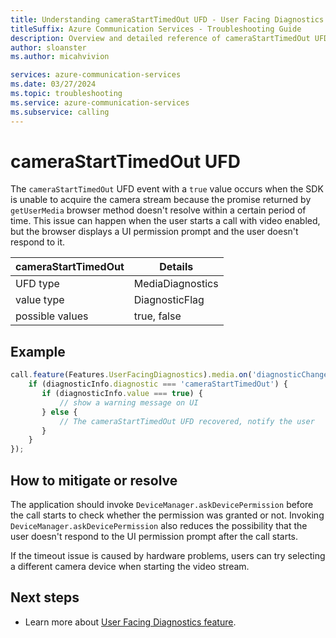 ```yaml
---
title: Understanding cameraStartTimedOut UFD - User Facing Diagnostics
titleSuffix: Azure Communication Services - Troubleshooting Guide
description: Overview and detailed reference of cameraStartTimedOut UFD
author: sloanster
ms.author: micahvivion

services: azure-communication-services
ms.date: 03/27/2024
ms.topic: troubleshooting
ms.service: azure-communication-services
ms.subservice: calling
---
```


# cameraStartTimedOut UFD
The `cameraStartTimedOut` UFD event with a `true` value occurs when the SDK is unable to acquire the camera stream because the promise returned by `getUserMedia` browser method doesn't resolve within a certain period of time.
This issue can happen when the user starts a call with video enabled, but the browser displays a UI permission prompt and the user doesn't respond to it.

| cameraStartTimedOut                   | Details                |
| --------------------------------------|------------------------|
| UFD type                              | MediaDiagnostics       |
| value type                            | DiagnosticFlag         |
| possible values                       | true, false            |

## Example
```typescript
call.feature(Features.UserFacingDiagnostics).media.on('diagnosticChanged', (diagnosticInfo) => {
    if (diagnosticInfo.diagnostic === 'cameraStartTimedOut') {
       if (diagnosticInfo.value === true) {
           // show a warning message on UI
       } else {
           // The cameraStartTimedOut UFD recovered, notify the user
       }
    }
});
```
## How to mitigate or resolve
The application should invoke `DeviceManager.askDevicePermission` before the call starts to check whether the permission was granted or not.
Invoking `DeviceManager.askDevicePermission` also reduces the possibility that the user doesn't respond to the UI permission prompt after the call starts.

If the timeout issue is caused by hardware problems, users can try selecting a different camera device when starting the video stream.

## Next steps
* Learn more about [User Facing Diagnostics feature](../../../../../concepts/voice-video-calling/user-facing-diagnostics.md?pivots=platform-web).
